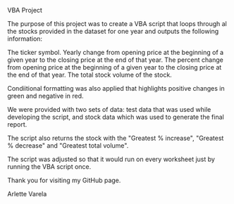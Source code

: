 VBA Project

The purpose of this project was to create a VBA script that loops through al the stocks provided in the dataset for one year and outputs the following information:

The ticker symbol.
Yearly change from opening price at the beginning of a given year to the closing price at the end of that year.
The percent change from opening price at the beginning of a given year to the closing price at the end of that year.
The total stock volume of the stock.

Condiitional formatting was also applied that highlights positive changes in green and negative in red.

We were provided with two sets of data: test data that was used while developing the script, and stock data which was used to generate the final report.

The script also returns the stock with the "Greatest % increase", "Greatest % decrease" and "Greatest total volume". 

The script was adjusted so that it would run on every worksheet just by running the VBA script once.

Thank you for visiting my GitHub page.

Arlette Varela
